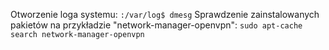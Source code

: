 Otworzenie loga systemu:
`:/var/log$ dmesg`
Sprawdzenie zainstalowanych pakietów na przykładzie "network-manager-openvpn":
`sudo apt-cache search network-manager-openvpn`